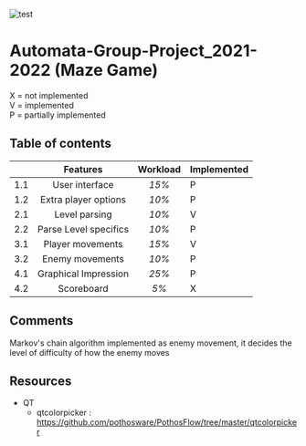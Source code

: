 ![test](../Automata-Group-Project_2021-2022/Algorithms/X/New%20folder/mINOSCAPE.png)
# Automata-Group-Project_2021-2022 (Maze Game) 
X = not implemented   
V = implemented  
P = partially implemented  

## Table of contents

|     |      **Features**     | **Workload** | **Implemented** |
|-----|:---------------------:|:------------:|-----------------|
| 1.1 | User interface        |     _15%_    |        P        |
| 1.2 | Extra player options  |     _10%_    |        P        |
| 2.1 | Level parsing         |     _10%_    |        V        |
| 2.2 | Parse Level specifics |     _10%_    |        P        |
| 3.1 | Player movements      |     _15%_    |        V        |
| 3.2 | Enemy movements       |     _10%_    |        P        |
| 4.1 | Graphical Impression  |     _25%_    |        P        |
| 4.2 | Scoreboard            |     _5%_     |        X        |

## Comments
Markov's chain algorithm implemented as enemy movement, 
it decides the level of difficulty of how the enemy moves 

## Resources
- QT
    - qtcolorpicker :
        https://github.com/pothosware/PothosFlow/tree/master/qtcolorpicker
          
